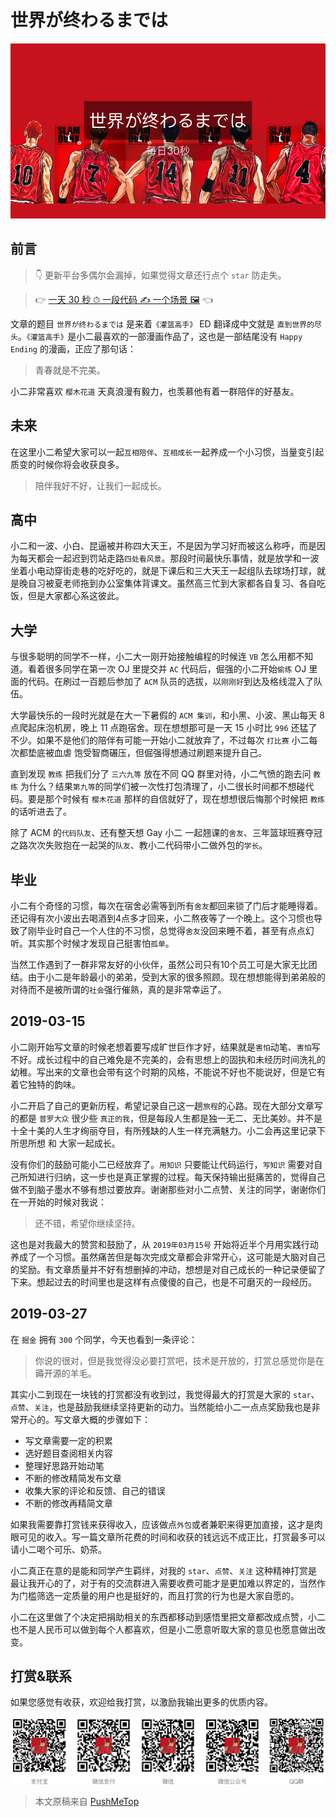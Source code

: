 # 世界が终わるまでは

![封面](https://raw.githubusercontent.com/pushmetop/resource/master/30-seconds-for-everyday/timeline/poster.png)

## 前言

> 👇 更新平台多偶尔会漏掉，如果觉得文章还行点个 `star` 防走失。

> 👉 [一天 30 秒 ⏱ 一段代码 ✍️ 一个场景 🖼](https://github.com/pushmetop/30-seconds-for-everyday) 👈

文章的题目 `世界が终わるまでは` 是来着`《灌篮高手》` ED 翻译成中文就是 `直到世界的尽头`。`《灌篮高手》`是小二最喜欢的一部漫画作品了，这也是一部结尾没有 `Happy Ending` 的漫画，正应了那句话：

> 青春就是不完美。

小二非常喜欢 `樱木花道` 天真浪漫有毅力，也羡慕他有着一群陪伴的好基友。

## 未来

在这里小二希望大家可以一起`互相陪伴`、`互相成长`一起养成一个小习惯，当量变引起质变的时候你将会收获良多。

> 陪伴我好不好，让我们一起成长。

## 高中

小二和一波、小白、昆逼被并称四大天王，不是因为学习好而被这么称呼，而是因为每天都会一起迟到罚站走路`四处看风景`。那段时间最快乐事情，就是放学和一波坐着小电动穿街走巷的吃好吃的，就是下课后和三大天王一起组队去球场打球，就是晚自习被夏老师拖到办公室集体背课文。虽然高三忙到大家都各自复习、各自吃饭，但是大家都心系这彼此。

## 大学

与很多聪明的同学不一样，小二大一刚开始接触编程的时候连 `VB` 怎么用都不知道。看着很多同学在第一次 OJ 里提交并 `AC` 代码后，倔强的小二开始`偷练` OJ 里面的代码。在刷过一百题后参加了 `ACM` 队员的选拔，以`刚刚好`到达及格线混入了队伍。
 
大学最快乐的一段时光就是在大一下暑假的 `ACM 集训`，和小黑、小波、黑山每天 8 点爬起床泡机房，晚上 11 点跑宿舍。现在想想那可是一天 15 小时比 `996` 还猛了不少。如果不是他们的陪伴有可能一开始小二就放弃了，不过每次 `打比赛` 小二每次都垫底被血虐 饱受智商碾压，但倔强得想通过刷题来提升自己。

直到发现 `教练` 把我们分了 `三六九等` 放在不同 QQ 群里对待，小二气愤的跑去问 `教练` 为什么？结果`第九等`的同学们被一次性打包清理了，小二很长时间都不想碰代码。要是那个时候有 `樱木花道` 那样的自信就好了，现在想想很后悔那个时候把 `教练` 的话听进去了。

除了 ACM 的`代码队友`、还有整天想 Gay 小二 一起翘课的`舍友`、三年篮球班赛夺冠之路次次失败抱在一起哭的`队友`、教小二代码带小二做外包的`学长`。

## 毕业

小二有个奇怪的习惯，每次在宿舍必需等到所有`舍友`都回来锁了门后才能睡得着。还记得有次小波出去喝酒到4点多才回来，小二熬夜等了一个晚上。这个习惯也导致了刚毕业时自己一个人住的不习惯，总觉得`舍友`没回来睡不着，甚至有点点幻听。其实那个时候才发现自己挺害怕`孤单`。

当然工作遇到了一群非常友好的小伙伴，虽然公司只有10个员工可是大家无比团结。由于小二是年龄最小的弟弟，受到大家的很多照顾。现在想想能得到弟弟般的对待而不是被所谓的`社会`强行催熟，真的是非常幸运了。

## 2019-03-15

小二刚开始写文章的时候老想着要写成旷世巨作才好，结果就是`害怕`动笔、`害怕`写不好。成长过程中的自己难免是不完美的，会有思想上的固执和未经历时间洗礼的幼稚。写出来的文章也会带有这个时期的风格，不能说不好也不能说好，但是它有着它独特的韵味。

小二开启了自己的更新历程，希望记录自己这一趟`旅程`的心路。现在大部分文章写的都是 `普罗大众` 很少些 `真正的我`，但是每段人生都是独一无二、无比美妙。并不是十全十美的人生才绚丽夺目，有所残缺的人生一样充满魅力。小二会再这里记录下所思所想 和 大家一起成长。

没有你们的鼓励可能小二已经放弃了。`用知识` 只要能让代码运行，`写知识` 需要对自己所知进行归纳，这一步也是真正掌握的过程。每天保持输出挺痛苦的，觉得自己做不到脑子墨水不够有想过要放弃。谢谢那些对小二点赞、关注的同学，谢谢你们在一开始的时候对我说：

> 还不错，希望你继续坚持。

这也是对我最大的赞赏和鼓励了，从 `2019年03月15号` 开始将近半个月用实践行动养成了一个习惯。虽然痛苦但是每次完成文章都会非常开心，这可能是大脑对自己的奖励。有文章质量并不好有想删掉的冲动，想想是对自己成长的一种记录便留了下来。想起过去的时间里也是这样有点傻傻的自己，也是不可磨灭的一段经历。

## 2019-03-27

在 `掘金` 拥有 `300` 个同学，今天也看到一条评论：

> 你说的很对，但是我觉得没必要打赏吧，技术是开放的，打赏总感觉你是在薅开源的羊毛。

其实小二到现在一块钱的打赏都没有收到过，我觉得最大的打赏是大家的 `star`、`点赞`、`关注`，也是鼓励我继续坚持更新的动力。当然能给小二一点点奖励我也是非常开心的。写文章大概的步骤如下：

* 写文章需要一定的积累
* 选好题目查阅相关内容
* 整理好思路开始动笔
* 不断的修改精简发布文章
* 收集大家的评论和反馈、自己的错误
* 不断的修改再精简文章

如果我需要靠打赏钱来获得收入，应该做点`外包`或者兼职来得更加直接，这才是肉眼可见的收入。写一篇文章所花费的时间和收获的钱远远不成正比，打赏最多可以请小二喝个可乐、奶茶。

小二真正在意的是能和同学产生羁绊，对我的 `star`、`点赞`、`关注` 这种精神打赏是最让我开心的了，对于有的交流群进入需要收费可能才是更加难以界定的，当然作为门槛筛选一定质量的用户也是挺好的，而且打赏的行为也是大家自愿的。

小二在这里做了个决定把捐助相关的东西都移动到感悟里把文章都改成点赞，小二也不是人民币可以做到每个人都喜欢，但是小二愿意听取大家的意见也愿意做出改变。

## 打赏&联系

如果您感觉有收获，欢迎给我打赏，以激励我输出更多的优质内容。

![打赏&联系](https://raw.githubusercontent.com/pushmetop/resource/master/donate/donate.png)

> 本文原稿来自 [PushMeTop](https://github.com/pushmetop)